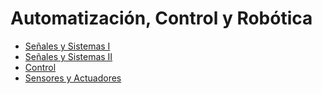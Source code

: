 # Automatización, Control y Robótica

- [Señales y Sistemas I](Señales%20y%20Sistemas%20I.md)
- [Señales y Sistemas II](Señales%20y%20Sistemas%20II.md)
- [Control](Control.md)
- [Sensores y Actuadores](Sensores%20y%20Actuadores.md)



